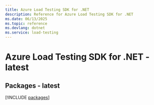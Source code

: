 ```yaml
---
title: Azure Load Testing SDK for .NET
description: Reference for Azure Load Testing SDK for .NET
ms.date: 06/13/2025
ms.topic: reference
ms.devlang: dotnet
ms.service: load-testing
---
```

# Azure Load Testing SDK for .NET - latest
## Packages - latest
[!INCLUDE [packages](load-testing-index.md)]